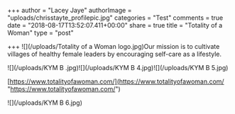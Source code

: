 +++
author = "Lacey Jaye"
authorImage = "uploads/chrisstayte_profilepic.jpg"
categories = "Test"
comments = true
date = "2018-08-17T13:52:07.411+00:00"
share = true
title = "Totality of a Woman"
type = "post"

+++
![](/uploads/Totality of a Woman logo.jpg)Our mission is to cultivate villages of healthy female leaders by encouraging self-care as a lifestyle.

![](/uploads/KYM B .jpg)![](/uploads/KYM B 4.jpg)![](/uploads/KYM B 5.jpg)

[https://www.totalityofawoman.com/](https://www.totalityofawoman.com/ "https://www.totalityofawoman.com/")

![](/uploads/KYM B 6.jpg)